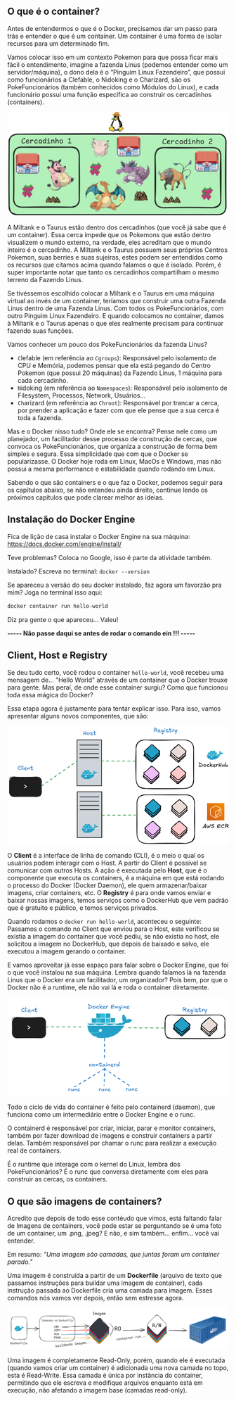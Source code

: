 ## O que é o container?
Antes de entendermos o que é o Docker, precisamos dar um passo para trás e entender o que é um container. Um container é uma forma de isolar recursos para um determinado fim. 

Vamos colocar isso em um contexto Pokemon para que possa ficar mais fácil o entendimento, imagine a fazenda Linus (podemos entender como um servidor/máquina), o dono dela é o “Pinguim Linux Fazendeiro”, que possui como funcionários a Clefable, o Nidoking e o Charizard, são os PokeFuncionários (também conhecidos como Módulos do Linux), e cada funcionário possui uma função específica ao construir os cercadinhos (containers).

![fazenda-linux](/day_1_fundamentos_do_Docker_e_primeiros_passos/imgs/fazenda-linux.jpg)

A Miltank e o Taurus estão dentro dos cercadinhos (que você já sabe que é um container). Essa cerca impede que os Pokemons que estão dentro visualizem o mundo externo, na verdade, eles acreditam que o mundo inteiro é o cercadinho. A Miltank e o Taurus possuem seus próprios Centros Pokemon, suas berries e suas sujeiras, estes podem ser entendidos como os recursos que citamos acima quando falamos o que é isolado. Porém, é super importante notar que tanto os cercadinhos compartilham o mesmo terreno da Fazendo Linus.

Se tivéssemos escolhido colocar a Miltank e o Taurus em uma máquina virtual ao invés de um container, teríamos que construir uma outra Fazenda Linus dentro de uma Fazenda Linus. Com todos os PokeFuncionários, com outro Pinguim Linux Fazendeiro. E quando colocamos no container, damos à Miltank e o Taurus apenas o que eles realmente precisam para continuar fazendo suas funções.

Vamos conhecer um pouco dos PokeFuncionários da fazenda Linus?

- `C`lefable (em referência ao `Cgroups`): Responsável pelo isolamento de CPU e Memória, podemos pensar que ela está pegando do Centro Pokemon (que possui 20 máquinas) da Fazendo Linus, 1 máquina para cada cercadinho.
- `N`idoking (em referência ao `Namespaces`): Responsável pelo isolamento de Filesystem, Processos, Network, Usuários…
- `Ch`arizard (em referência ao `Chroot`): Responsável por trancar a cerca, por prender a aplicação e fazer com que ele pense que a sua cerca é toda a fazenda.

Mas e o Docker nisso tudo? Onde ele se encontra? Pense nele como um planejador, um facilitador desse processo de construção de cercas, que convoca os PokeFuncionários, que organiza a construção de forma bem simples e segura. Essa simplicidade que com que o Docker se popularizasse. O Docker hoje roda em Linux, MacOs e Windows, mas não possui a mesma performance e estabilidade quando rodando em Linux.

Sabendo o que são containers e o que faz o Docker, podemos seguir para os capítulos abaixo, se não entendeu ainda direito, continue lendo os próximos capítulos que pode clarear melhor as ideias.

## Instalação do Docker Engine
Fica de lição de casa instalar o Docker Engine na sua máquina:
https://docs.docker.com/engine/install/

Teve problemas? Coloca no Google, isso é parte da atividade também.

Instalado? Escreva no terminal: `docker --version`

Se apareceu a versão do seu docker instalado, faz agora um favorzão pra mim? Joga no terminal isso aqui:

```sh 
docker container run hello-world
```

Diz pra gente o que apareceu... Valeu!

**----- Não passe daqui se antes de rodar o comando ein !!! -----**

## Client, Host e Registry
Se deu tudo certo, você rodou o container `hello-world`, você recebeu uma mensagem de... "Hello World" através de um container que o Docker trouxe para gente. Mas peraí, de onde esse container surgiu? Como que funcionou toda essa mágica do Docker?

Essa etapa agora é justamente para tentar explicar isso. Para isso, vamos apresentar alguns novos componentes, que são:


![client-host-registry](./imgs/client-host-registry.png)

O **Client** é a interface de linha de comando (CLI), é o meio o qual os usuários podem interagir com o Host. A partir do Client é possível se comunicar com outros Hosts.
A ação é executada pelo **Host**, que é o componente que executa os containers, é a máquina em que está rodando o processo do Docker (Docker Daemon), ele quem armazenar/baixar imagens, criar containers, etc.
O **Registry** é para onde vamos enviar e baixar nossas imagens, temos serviços como o DockerHub que vem padrão que é gratuito e público, e temos serviços privados.

Quando rodamos o `docker run hello-world`, aconteceu o seguinte: Passamos o comando no Client que enviou para o Host, este verificou se existia a imagem do container que você pediu, se não existia no host, ele solicitou a imagem no DockerHub, que depois de baixado e salvo, ele executou a imagem gerando o container.

E vamos aproveitar já esse espaço para falar sobre o Docker Engine, que foi o que você instalou na sua máquina. Lembra quando falamos lá na fazenda Linus que o Docker era um facilitador, um organizador? Pois bem, por que o Docker não é a runtime, ele não vai lá e roda o container diretamente.

![docker-engine-containerd-runc](/day_1_fundamentos_do_Docker_e_primeiros_passos/imgs/docker-engine-containerd-runc.png)

Todo o ciclo de vida do container é feito pelo containerd (daemon), que funciona como um intermediário entre o Docker Engine e o runc.

O containerd é responsável por criar, iniciar, parar e monitor containers, também por fazer download de imagens e construir containers a partir delas. Também responsável por chamar o runc para realizar a execução real de containers.

É o runtime que interage com o kernel do Linux, lembra dos PokeFuncionários? É o runc que conversa diretamente com eles para construir as cercas, os containers.

## O que são imagens de containers?
Acredito que depois de todo esse contéudo que vimos, está faltando falar de Imagens de containers, você pode estar se perguntando se é uma foto de um container, um .png, .jpeg? E não, e sim também... enfim... você vai entender.

Em resumo: *"Uma imagem são camadas, que juntas foram um container parado."*

Uma imagem é construída a partir de um **Dockerfile** (arquivo de texto que passamos instruções para buildar uma imagem de container), cada instrução passada ao Dockerfile cria uma camada para imagem. Esses comandos nós vamos ver depois, então sem estresse agora.

![imagem-container](/day_1_fundamentos_do_Docker_e_primeiros_passos/imgs/imagem-container.png)

Uma imagem é completamente Read-Only, porém, quando ele é executada (quando vamos criar um container) é adicionada uma nova camada no topo, esta é Read-Write. Essa camada é única por instância do container, permitindo que ele escreva e modifique arquivos enquanto está em execução, não afetando a imagem base (camadas read-only).

